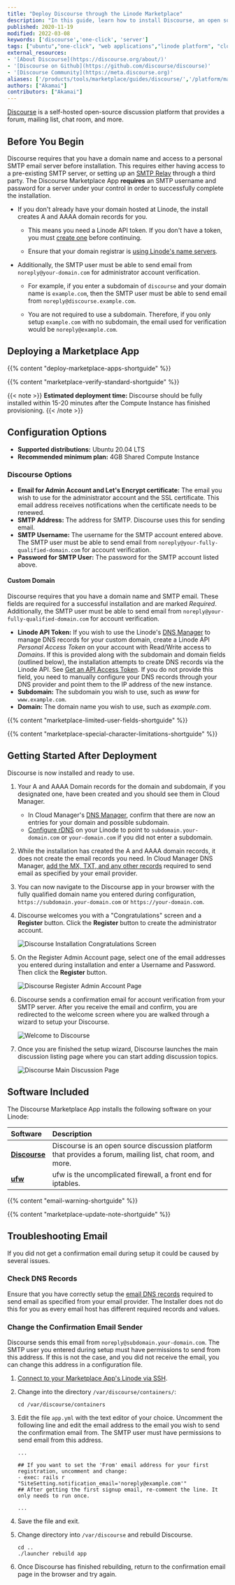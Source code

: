 ```yaml
---
title: "Deploy Discourse through the Linode Marketplace"
description: "In this guide, learn how to install Discourse, an open source discussion platform that provides powerful features using the Linode One-Click Marketplace."
published: 2020-11-19
modified: 2022-03-08
keywords: ['discourse','one-click', 'server']
tags: ["ubuntu","one-click", "web applications","linode platform", "cloud manager"]
external_resources:
- '[About Discourse](https://discourse.org/about/)'
- '[Discourse on Github](https://github.com/discourse/discourse)'
- '[Discourse Community](https://meta.discourse.org)'
aliases: ['/products/tools/marketplace/guides/discourse/','/platform/marketplace/how-to-deploy-discourse-with-marketplace-apps/','/guides/deploy-discourse-with-marketplace-apps/','/guides/discourse-marketplace-app/']
authors: ["Akamai"]
contributors: ["Akamai"]
---
```


[Discourse](https://www.discourse.org/) is a self-hosted open-source discussion platform that provides a forum, mailing list, chat room, and more.

## Before You Begin

Discourse requires that you have a domain name and access to a personal SMTP email server before installation. This requires either having access to a pre-existing SMTP server, or setting up an [SMTP Relay](https://www.linode.com/community/questions/387/does-linode-offer-an-smtp-relay-service) through a third party. The Discourse Marketplace App **requires** an SMTP username and password for a server under your control in order to successfully complete the installation.

  - If you don't already have your domain hosted at Linode, the install creates A and AAAA domain records for you.

    - This means you need a Linode API token. If you don't have a token, you must [create one](/docs/products/tools/api/get-started/#get-an-access-token) before continuing.

    - Ensure that your domain registrar is [using Linode's name servers](/docs/products/networking/dns-manager/guides/authoritative-name-servers/).

  - Additionally, the SMTP user must be able to send email from `noreply@your-domain.com` for administrator account verification.

    - For example, if you enter a subdomain of `discourse` and your domain name is `example.com`, then the SMTP user must be able to send email from `noreply@discourse.example.com`.

    - You are not required to use a subdomain. Therefore, if you only setup `example.com` with no subdomain, the email used for verification would be `noreply@example.com`.

## Deploying a Marketplace App

{{% content "deploy-marketplace-apps-shortguide" %}}

{{% content "marketplace-verify-standard-shortguide" %}}

{{< note >}}
**Estimated deployment time:** Discourse should be fully installed within 15-20 minutes after the Compute Instance has finished provisioning.
{{< /note >}}

## Configuration Options

- **Supported distributions:** Ubuntu 20.04 LTS
- **Recommended minimum plan:** 4GB Shared Compute Instance

### Discourse Options

- **Email for Admin Account and Let's Encrypt certificate:** The email you wish to use for the administrator account and the SSL certificate. This email address receives notifications when the certificate needs to be renewed.
- **SMTP Address:** The address for SMTP. Discourse uses this for sending email.
- **SMTP Username:** The username for the SMTP account entered above. The SMTP user must be able to send email from `noreply@your-fully-qualified-domain.com` for account verification.
- **Password for SMTP User:** The password for the SMTP account listed above.

#### Custom Domain

Discourse requires that you have a domain name and SMTP email. These fields are required for a successful installation and are marked *Required*. Additionally, the SMTP user must be able to send email from `noreply@your-fully-qualified-domain.com` for account verification.

- **Linode API Token:** If you wish to use the Linode's [DNS Manager](/docs/products/networking/dns-manager/) to manage DNS records for your custom domain, create a Linode API *Personal Access Token* on your account with Read/Write access to *Domains*. If this is provided along with the subdomain and domain fields (outlined below), the installation attempts to create DNS records via the Linode API. See [Get an API Access Token](/docs/products/platform/accounts/guides/manage-api-tokens/). If you do not provide this field, you need to manually configure your DNS records through your DNS provider and point them to the IP address of the new instance.
- **Subdomain:** The subdomain you wish to use, such as *www* for `www.example.com`.
- **Domain:** The domain name you wish to use, such as *example.com*.

{{% content "marketplace-limited-user-fields-shortguide" %}}

{{% content "marketplace-special-character-limitations-shortguide" %}}

## Getting Started After Deployment

Discourse is now installed and ready to use.

1.  Your A and AAAA Domain records for the domain and subdomain, if you designated one, have been created and you should see them in Cloud Manager.

    - In Cloud Manager's [DNS Manager](/docs/products/networking/dns-manager/guides/create-domain/), confirm that there are now an entries for your domain and possible subdomain.
    - [Configure rDNS](/docs/products/compute/compute-instances/guides/configure-rdns/) on your Linode to point to `subdomain.your-domain.com` or `your-domain.com` if you did not enter a subdomain.

1.  While the installation has created the A and AAAA domain records, it does not create the email records you need. In Cloud Manager DNS Manager, [add the MX, TXT, and any other records](/docs/products/networking/dns-manager/guides/manage-dns-records/) required to send email as specified by your email provider.

1.  You can now navigate to the Discourse app in your browser with the fully qualified domain name you entered during configuration, `https://subdomain.your-domain.com` or `https://your-domain.com`.

1.  Discourse welcomes you with a "Congratulations" screen and a **Register** button. Click the **Register** button to create the administrator account.

    ![Discourse Installation Congratulations Screen](discourse-installation-congrats-screen.png "Discourse Installation Congratulations Screen")

1.  On the Register Admin Account page, select one of the email addresses you entered during installation and enter a Username and Password. Then click the **Register** button.

    ![Discourse Register Admin Account Page](discourse-register-admin-account.png "Discourse Register Admin Account Page")

1.  Discourse sends a confirmation email for account verification from your SMTP server. After you receive the email and confirm, you are redirected to the welcome screen where you are walked through a wizard to setup your Discourse.

    ![Welcome to Discourse](discourse-welcome-screen.png "Welcome to Discourse")

1.  Once you are finished the setup wizard, Discourse launches the main discussion listing page where you can start adding discussion topics.

    ![Discourse Main Discussion Page](discourse-main-discussion-page.png "Discourse Main Discussion Page")

## Software Included

The Discourse Marketplace App installs the following software on your Linode:

| **Software** | **Description** |
|:--------------|:------------|
| [**Discourse**](https://www.discourse.org/) | Discourse is an open source discussion platform that provides a forum, mailing list, chat room, and more. |
| [**ufw**](https://wiki.ubuntu.com/UncomplicatedFirewall) | ufw is the uncomplicated firewall, a front end for iptables.  |

{{% content "email-warning-shortguide" %}}

{{% content "marketplace-update-note-shortguide" %}}

## Troubleshooting Email

If you did not get a confirmation email during setup it could be caused by several issues.

### Check DNS Records
Ensure that you have correctly setup the [email DNS records](/docs/products/networking/dns-manager/guides/manage-dns-records/) required to send email as specified from your email provider. The Installer does not do this for you as every email host has different required records and values.

### Change the Confirmation Email Sender
Discourse sends this email from `noreply@subdomain.your-domain.com`. The SMTP user you entered during setup must have permissions to send from this address. If this is not the case, and you did not receive the email, you can change this address in a configuration file.

1.  [Connect to your Marketplace App's Linode via SSH](/docs/products/compute/compute-instances/guides/set-up-and-secure/#connect-to-the-instance).

1.  Change into the directory `/var/discourse/containers/`:

        cd /var/discourse/containers

1.  Edit the file `app.yml` with the text editor of your choice. Uncomment the following line and edit the email address to the email you wish to send the confirmation email from. The SMTP user must have permissions to send email from this address.

    ```file {title="/var/discourse/containers/app.yml"}
    ...

    ## If you want to set the 'From' email address for your first registration, uncomment and change:
    - exec: rails r "SiteSetting.notification_email='noreply@example.com'"
    ## After getting the first signup email, re-comment the line. It only needs to run once.

    ...
    ```

1.  Save the file and exit.

1.  Change directory into `/var/discourse` and rebuild Discourse.

        cd ..
        ./launcher rebuild app

1.  Once Discourse has finished rebuilding, return to the confirmation email page in the browser and try again.